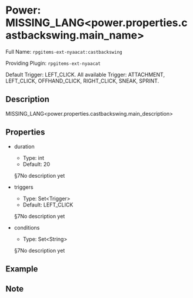 # Power: MISSING_LANG<power.properties.castbackswing.main_name>

<!-- This file is generated ingame by `/rpgitem gen-wiki`. -->
<!-- Please only edit between "beginCustomXXXX" and "endCustomXXXX".  -->
<!-- If you want to edit description of this power or property, -->
<!-- please edit corresponding section in "resources/lang/en_US.yml" -->

Full Name: `rpgitems-ext-nyaacat:castbackswing`

Providing Plugin: `rpgitems-ext-nyaacat`

Default Trigger: LEFT_CLICK.
All available Trigger: ATTACHMENT, LEFT_CLICK, OFFHAND_CLICK, RIGHT_CLICK, SNEAK, SPRINT.

<!-- beginCustomHeader -->
<!-- endCustomHeader -->

## Description

MISSING_LANG<power.properties.castbackswing.main_description>
<!-- beginCustomDescription -->
<!-- endCustomDescription -->

## Properties

* duration

  * Type: int
  * Default: 20

  §7No description yet

* triggers

  * Type: Set&lt;Trigger&gt;
  * Default: LEFT_CLICK

  §7No description yet

* conditions

  * Type: Set&lt;String&gt;

  §7No description yet

<!-- beginCustomProperties -->
<!-- endCustomProperties -->

## Example

<!-- beginCustomExample -->
<!-- endCustomExample -->

## Note

<!-- beginCustomNote -->
<!-- endCustomNote -->